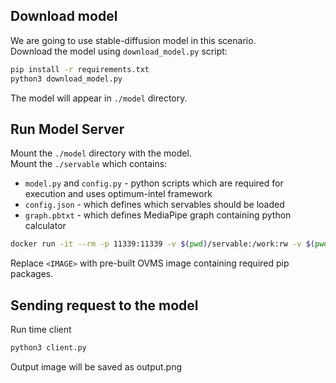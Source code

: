 ## Download model

We are going to use stable-diffusion model in this scenario.  
Download the model using `download_model.py` script:

```bash
pip install -r requirements.txt
python3 download_model.py
```

The model will appear in `./model` directory.

## Run Model Server

Mount the `./model` directory with the model.  
Mount the `./servable` which contains:
- `model.py` and `config.py` - python scripts which are required for execution and uses optimum-intel framework
- `config.json` - which defines which servables should be loaded
- `graph.pbtxt` - which defines MediaPipe graph containing python calculator

```bash
docker run -it --rm -p 11339:11339 -v $(pwd)/servable:/work:rw -v $(pwd)/model:/model/:rw -e http_proxy=$http_proxy -e https_proxy=$https_proxy -e no_proxy=$no_proxy <IMAGE> --config_path /work/config.json --log_level DEBUG --port 11339
```

Replace `<IMAGE>` with pre-built OVMS image containing required pip packages.

## Sending request to the model

Run time client
```bash
python3 client.py
```

Output image will be saved as output.png
